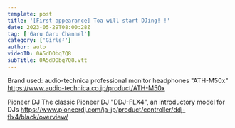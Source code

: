 ```yaml
---
template: post
title: '[First appearance] Toa will start DJing! !'
date: 2023-05-29T08:00:28Z
tag: ['Garu Garu Channel']
category: ['Girls²']
author: auto 
videoID: 0A5dDObq7Q8
subTitle: 0A5dDObq7Q8.vtt
---
```

Brand used:
audio-technica professional monitor headphones "ATH-M50x"
https://www.audio-technica.co.jp/product/ATH-M50x

Pioneer DJ The classic Pioneer DJ "DDJ-FLX4", an introductory model for DJs
https://www.pioneerdj.com/ja-jp/product/controller/ddj-flx4/black/overview/